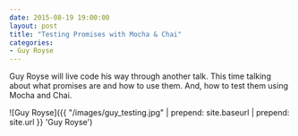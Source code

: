 ```yaml
---
date: 2015-08-19 19:00:00
layout: post
title: "Testing Promises with Mocha & Chai"
categories:
- Guy Royse
---
```


Guy Royse will live code his way through another talk. This time talking about
what promises are and how to use them. And, how to test them using Mocha and
Chai.

![Guy Royse]({{ "/images/guy_testing.jpg" | prepend: site.baseurl | prepend: site.url }} 'Guy Royse')
